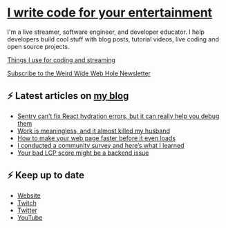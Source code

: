 # [I write code for your entertainment](https://www.twitch.tv/videos/1971055901)

I'm a live streamer, software engineer, and developer educator. I help developers build cool stuff with blog posts, tutorial videos, live coding and open source projects.

[Things I use for coding and streaming](https://whitep4nth3r.com/uses/)

[Subscribe to the Weird Wide Web Hole Newsletter](https://buttondown.email/weirdwidewebhole)

## ⚡️ Latest articles on [my blog](https://whitep4nth3r.com)

<!-- BLOG-POST-LIST:START -->
- [Sentry can’t fix React hydration errors, but it can really help you debug them](https://blog.sentry.io/sentry-cant-fix-react-hydration-errors-but-it-can-really-help-you-debug-them/)
- [Work is meaningless, and it almost killed my husband](https://whitep4nth3r.com/blog/work-is-meaningless/)
- [How to make your web page faster before it even loads](https://blog.sentry.io/how-to-make-your-web-page-faster-before-it-even-loads/)
- [I conducted a community survey and here’s what I learned](https://whitep4nth3r.com/blog/community-survey-2024/)
- [Your bad LCP score might be a backend issue](https://blog.sentry.io/your-bad-lcp-score-might-be-a-backend-issue/)
<!-- BLOG-POST-LIST:END -->

## ⚡️ Keep up to date

- [Website](https://whitep4nth3r.com/)
- [Twitch](https://twitch.tv/whitep4nth3r)
- [Twitter](https://twitter.com/whitep4nth3r)
- [YouTube](https://www.youtube.com/c/whitep4nth3r/videos)

